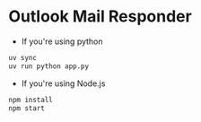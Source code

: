 # Outlook Mail Responder

- If you're using python

```sh
uv sync
uv run python app.py
```

- If you're using Node.js

```sh
npm install
npm start
```
